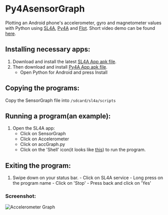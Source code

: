 Py4AsensorGraph
===============

Plotting an Android phone's accelerometer, gyro and magnetometer values with Python using [SL4A](https://code.google.com/p/android-scripting/), [Py4A](https://code.google.com/p/python-for-android/) and [Flot](http://www.flotcharts.org/). Short video demo can be found [here](https://www.youtube.com/watch?v=79S9gTuYy9M).

## Installing necessary apps:

1. Download and install the latest [SL4A App apk file](https://github.com/kuri65536/sl4a/releases).
2. Then download and install [Py4A App apk file](https://github.com/kuri65536/python-for-android/releases/download/r26/PythonForAndroid-debug-r26.apk).
    -  Open Python for Android and press Install
    
## Copying the programs: 

Copy the SensorGraph file into `/sdcard/sl4a/scripts`

## Running a program(an example):

1. Open the SL4A app:
    - Click on SensorGraph
    - Click on Accelerometer
    - Click on accGraph.py
    - Click on the 'Shell' icon(it looks like [this](http://screenshots.en.sftcdn.net/blog/en/2008/08/screen-capture-2.png)) to run the program.

## Exiting the program:

  1. Swipe down on your status bar.
    - Click on SL4A service
    - Long press on the program name
    - Click on 'Stop'
    - Press back and click on 'Yes'

### Screenshot:

![Accelerometer Graph](http://i.imgur.com/IIxFEXh.jpg?1)
